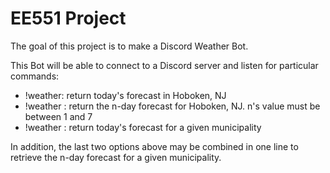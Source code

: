 # EE551 Project

The goal of this project is to make a Discord Weather Bot. 

This Bot will be able to connect to a Discord server and listen for particular commands:
- !weather: return today's forecast in Hoboken, NJ
- !weather <n>: return the n-day forecast for Hoboken, NJ. n's value must be between 1 and 7
- !weather <location>: return today's forecast for a given municipality

In addition, the last two options above may be combined in one line to retrieve the n-day forecast for a given municipality.  
	

	